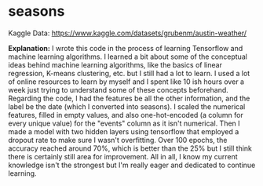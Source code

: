 # seasons

Kaggle Data: https://www.kaggle.com/datasets/grubenm/austin-weather/

**Explanation:**
I wrote this code in the process of learning Tensorflow and machine learning algorithms. I learned a bit about some of the conceptual ideas behind machine learning algorithms, like the basics of linear regression, K-means clustering, etc. but I still had a lot to learn. I used a lot of online resources to learn by myself and I spent like 10 ish hours over a week just trying to understand some of these concepts beforehand. Regarding the code, I had the features be all the other information, and the label be the date (which I converted into seasons). I scaled the numerical features, filled in empty values, and also one-hot-encoded (a column for every unique value) for the "events" column as it isn't numerical. Then I made a model with two hidden layers using tensorflow that employed a dropout rate to make sure I wasn't overfitting. Over 100 epochs, the accuracy reached around 70%, which is better than the 25% but I still think there is certainly still area for improvement. All in all, I know my current knowledge isn't the strongest but I'm really eager and dedicated to continue learning.
